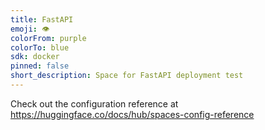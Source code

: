 ```yaml
---
title: FastAPI
emoji: 👁
colorFrom: purple
colorTo: blue
sdk: docker
pinned: false
short_description: Space for FastAPI deployment test
---
```


Check out the configuration reference at https://huggingface.co/docs/hub/spaces-config-reference
